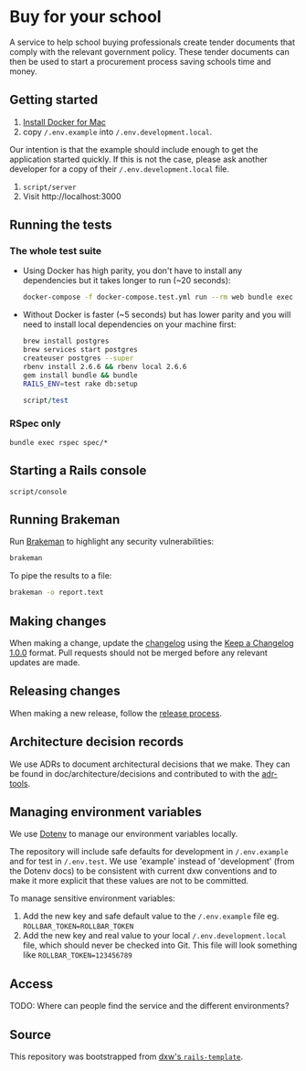 # Buy for your school

A service to help school buying professionals create tender documents that comply with the relevant government policy. These tender documents can then be used to start a procurement process saving schools time and money.

## Getting started

1. [Install Docker for Mac](https://docs.docker.com/docker-for-mac/install/)
1. copy `/.env.example` into `/.env.development.local`.

  Our intention is that the example should include enough to get the application started quickly. If this is not the case, please ask another developer for a copy of their `/.env.development.local` file.

1. `script/server`
1. Visit http://localhost:3000

## Running the tests

### The whole test suite

* Using Docker has high parity, you don't have to install any dependencies but it takes longer to run (~20 seconds):

    ```bash
    docker-compose -f docker-compose.test.yml run --rm web bundle exec rake
    ```
* Without Docker is faster (~5 seconds) but has lower parity and you will need to install local dependencies on your machine first:

    ```bash
    brew install postgres
    brew services start postgres
    createuser postgres --super
    rbenv install 2.6.6 && rbenv local 2.6.6
    gem install bundle && bundle
    RAILS_ENV=test rake db:setup
    ```
    ```ruby
    script/test
    ```

### RSpec only

```
bundle exec rspec spec/*
```

## Starting a Rails console

```
script/console
```

## Running Brakeman

Run [Brakeman](https://brakemanscanner.org/) to highlight any security vulnerabilities:
```bash
brakeman
```

To pipe the results to a file:
```bash
brakeman -o report.text
```

## Making changes

When making a change, update the [changelog](CHANGELOG.md) using the
[Keep a Changelog 1.0.0](https://keepachangelog.com/en/1.0.0/) format. Pull
requests should not be merged before any relevant updates are made.

## Releasing changes

When making a new release, follow the [release process](doc/release-process.md).

## Architecture decision records

We use ADRs to document architectural decisions that we make. They can be found
in doc/architecture/decisions and contributed to with the
[adr-tools](https://github.com/npryce/adr-tools).

## Managing environment variables

We use [Dotenv](https://github.com/bkeepers/dotenv) to manage our environment variables locally.

The repository will include safe defaults for development in `/.env.example` and for test in `/.env.test`. We use 'example' instead of 'development' (from the Dotenv docs) to be consistent with current dxw conventions and to make it more explicit that these values are not to be committed.

To manage sensitive environment variables:

1. Add the new key and safe default value to the `/.env.example` file eg. `ROLLBAR_TOKEN=ROLLBAR_TOKEN`
2. Add the new key and real value to your local `/.env.development.local` file, which should never be checked into Git. This file will look something like `ROLLBAR_TOKEN=123456789`

## Access

TODO: Where can people find the service and the different environments?

## Source

This repository was bootstrapped from
[dxw's `rails-template`](https://github.com/dxw/rails-template).
